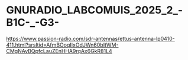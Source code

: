 # GNURADIO_LABCOMUIS_2025_2_-B1C-_-G3-

https://www.passion-radio.com/sdr-antennas/ettus-antenna-lp0410-411.html?srsltid=AfmBOoqIIxOdJWn60bItWM-CMgNAvBQpfcLauZEnHHA9rqAx6GkR81L4

